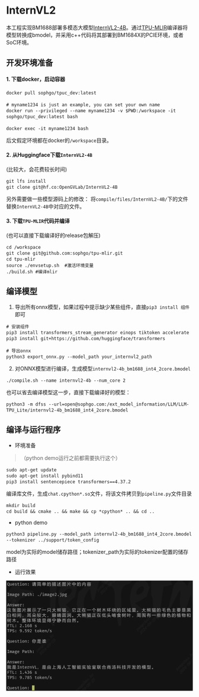 # InternVL2

本工程实现BM1688部署多模态大模型[InternVL2-4B](https://huggingface.co/OpenGVLab/InternVL2-4B)。通过[TPU-MLIR](https://github.com/sophgo/tpu-mlir)编译器将模型转换成bmodel，并采用c++代码将其部署到BM1684X的PCIE环境，或者SoC环境。

## 开发环境准备

#### 1. 下载docker，启动容器

``` shell
docker pull sophgo/tpuc_dev:latest

# myname1234 is just an example, you can set your own name
docker run --privileged --name myname1234 -v $PWD:/workspace -it sophgo/tpuc_dev:latest bash

docker exec -it myname1234 bash
```
后文假定环境都在docker的`/workspace`目录。

#### 2. 从Huggingface下载`InternVL2-4B`

(比较大，会花费较长时间)

``` shell
git lfs install
git clone git@hf.co:OpenGVLab/InternVL2-4B
```

另外需要做一些模型源码上的修改：
将`compile/files/InternVL2-4B/`下的文件替换`InternVL2-4B`中对应的文件。

#### 3. 下载`TPU-MLIR`代码并编译

(也可以直接下载编译好的release包解压)

``` shell
cd /workspace
git clone git@github.com:sophgo/tpu-mlir.git
cd tpu-mlir
source ./envsetup.sh  #激活环境变量
./build.sh #编译mlir
```

## 编译模型

1. 导出所有onnx模型，如果过程中提示缺少某些组件，直接`pip3 install 组件`即可

``` shell
# 安装组件
pip3 install transformers_stream_generator einops tiktoken accelerate
pip3 install git+https://github.com/huggingface/transformers

# 导出onnx
python3 export_onnx.py --model_path your_internvl2_path
```

2. 对ONNX模型进行编译，生成模型`internvl2-4b_bm1688_int4_2core.bmodel`

``` shell
./compile.sh --name internvl2-4b --num_core 2
```

也可以省去编译模型这一步，直接下载编译好的模型：
``` shell
python3 -m dfss --url=open@sophgo.com:/ext_model_information/LLM/LLM-TPU_Lite/internvl2-4b_bm1688_int4_2core.bmodel
```

## 编译与运行程序

* 环境准备
> （python demo运行之前都需要执行这个）
```
sudo apt-get update
sudo apt-get install pybind11
pip3 install sentencepiece transformers==4.37.2
```

编译库文件，生成`chat.cpython*.so`文件，将该文件拷贝到`pipeline.py`文件目录
```
mkdir build
cd build && cmake .. && make && cp *cpython* .. && cd ..
```

* python demo

```
python3 pipeline.py --model_path internvl2-4b_bm1688_int4_2core.bmodel --tokenizer ../support/token_config
```
model为实际的model储存路径；tokenizer_path为实际的tokenizer配置的储存路径

* 运行效果

![](../../assets/internvl2-4b.png)